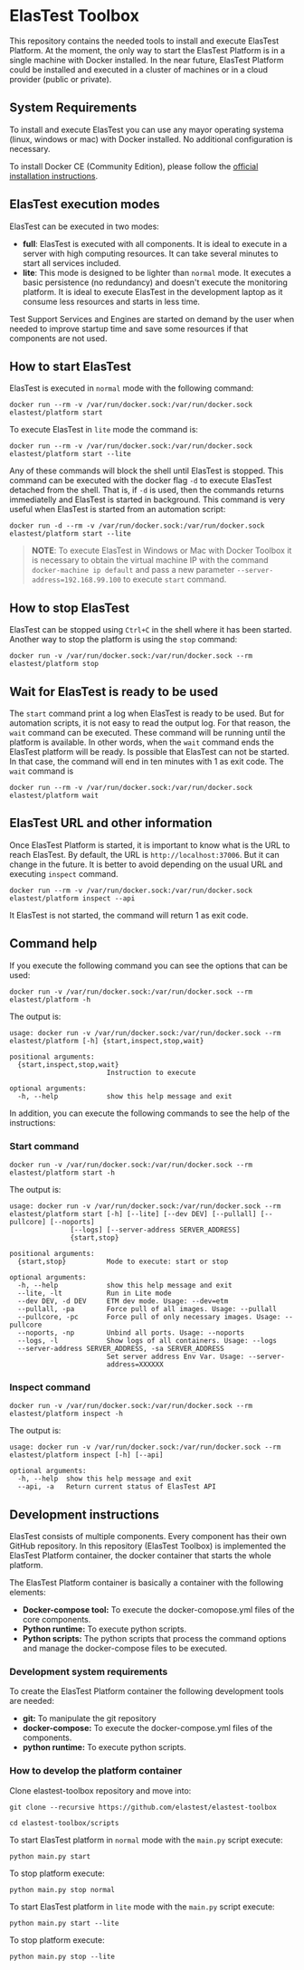 # ElasTest Toolbox

This repository contains the needed tools to install and execute ElasTest Platform. At the moment, the only way to start the ElasTest Platform is in a single machine with Docker installed. In the near future, ElasTest Platform could be installed and executed in a cluster of machines or in a cloud provider (public or private).

## System Requirements

To install and execute ElasTest you can use any mayor operating systema (linux, windows or mac) with Docker installed. No additional configuration is necessary.

To install Docker CE (Community Edition), please follow the [official installation instructions](https://docs.docker.com/engine/installation/).

## ElasTest execution modes

ElasTest can be executed in two modes:
* **full**: ElasTest is executed with all components. It is ideal to execute in a server with high computing resources. It can take several minutes to start all services included.
* **lite**: This mode is designed to be lighter than `normal` mode. It executes a basic persistence (no redundancy) and doesn't execute the monitoring platform. It is ideal to execute ElasTest in the development laptop as it consume less resources and starts in less time.

Test Support Services and Engines are started on demand by the user when needed to improve startup time and save some resources if that components are not used.

## How to start ElasTest

ElasTest is executed in `normal` mode with the following command:
```
docker run --rm -v /var/run/docker.sock:/var/run/docker.sock elastest/platform start
```

To execute ElasTest in `lite` mode the command is: 
```
docker run --rm -v /var/run/docker.sock:/var/run/docker.sock elastest/platform start --lite
```

Any of these commands will block the shell until ElasTest is stopped. This command can be executed with the docker flag `-d` to execute ElasTest detached from the shell. That is, if `-d` is used, then the commands returns immediatelly and ElasTest is started in background. This command is very useful when ElasTest is started from an automation script:
```
docker run -d --rm -v /var/run/docker.sock:/var/run/docker.sock elastest/platform start --lite
```
> **NOTE**: To execute ElasTest in Windows or Mac with Docker Toolbox it is necessary to obtain the virtual machine IP with the command `docker-machine ip default` and pass a new parameter  `--server-address=192.168.99.100` to execute `start` command.

## How to stop ElasTest

ElasTest can be stopped using `Ctrl+C` in the shell where it has been started. Another way to stop the platform is using the `stop` command:
```
docker run -v /var/run/docker.sock:/var/run/docker.sock --rm elastest/platform stop
```

## Wait for ElasTest is ready to be used

The `start` command print a log when ElasTest is ready to be used. But for automation scripts, it is not easy to read the output log. For that reason, the `wait` command can be executed. These command will be running until the platform is available. In other words, when the `wait` command ends the ElasTest platform will be ready. Is possible that ElasTest can not be started. In that case, the command will end in ten minutes with 1 as exit code.
The `wait` command is
```
docker run --rm -v /var/run/docker.sock:/var/run/docker.sock elastest/platform wait
```

## ElasTest URL and other information

Once ElasTest Platform is started, it is important to know what is the URL to reach ElasTest. By default, the URL is `http://localhost:37006`. But it can change in the future. It is better to avoid depending on the usual URL and executing `inspect` command. 

```
docker run --rm -v /var/run/docker.sock:/var/run/docker.sock elastest/platform inspect --api
```
It ElasTest is not started, the command will return 1 as exit code.


## Command help

If you execute the following command you can see the options that can be used:

```
docker run -v /var/run/docker.sock:/var/run/docker.sock --rm elastest/platform -h
```

The output is:

```
usage: docker run -v /var/run/docker.sock:/var/run/docker.sock --rm elastest/platform [-h] {start,inspect,stop,wait}

positional arguments:
  {start,inspect,stop,wait}
                        Instruction to execute

optional arguments:
  -h, --help            show this help message and exit

```

In addition, you can execute the following commands to see the help of the instructions:

### Start command

```
docker run -v /var/run/docker.sock:/var/run/docker.sock --rm elastest/platform start -h
```

The output is:

```
usage: docker run -v /var/run/docker.sock:/var/run/docker.sock --rm elastest/platform start [-h] [--lite] [--dev DEV] [--pullall] [--pullcore] [--noports]
               [--logs] [--server-address SERVER_ADDRESS]
               {start,stop}

positional arguments:
  {start,stop}          Mode to execute: start or stop

optional arguments:
  -h, --help            show this help message and exit
  --lite, -lt           Run in Lite mode
  --dev DEV, -d DEV     ETM dev mode. Usage: --dev=etm
  --pullall, -pa        Force pull of all images. Usage: --pullall
  --pullcore, -pc       Force pull of only necessary images. Usage: --pullcore
  --noports, -np        Unbind all ports. Usage: --noports
  --logs, -l            Show logs of all containers. Usage: --logs
  --server-address SERVER_ADDRESS, -sa SERVER_ADDRESS
                        Set server address Env Var. Usage: --server-
                        address=XXXXXX
```

### Inspect command

```
docker run -v /var/run/docker.sock:/var/run/docker.sock --rm elastest/platform inspect -h
```

The output is:

```
usage: docker run -v /var/run/docker.sock:/var/run/docker.sock --rm elastest/platform inspect [-h] [--api]

optional arguments:
  -h, --help  show this help message and exit
  --api, -a   Return current status of ElasTest API
```

## Development instructions

ElasTest consists of multiple components. Every component has their own GitHub repository. In this repository (ElasTest Toolbox) is implemented the ElasTest Platform container, the docker container that starts the whole platform. 

The ElasTest Platform container is basically a container with the following elements:
* **Docker-compose tool:** To execute the docker-comopose.yml files of the core components.
* **Python runtime:** To execute python scripts.
* **Python scripts:** The python scripts that process the command options and manage the docker-compose files to be executed.

### Development system requirements

To create the ElasTest Platform container the following development tools are needed:
* **git:** To manipulate the git repository
* **docker-compose:** To execute the docker-compose.yml files of the components. 
* **python runtime:** To execute python scripts.

### How to develop the platform container

Clone elastest-toolbox repository and move into:
```
git clone --recursive https://github.com/elastest/elastest-toolbox
```
```
cd elastest-toolbox/scripts
```
To start ElasTest platform in `normal` mode with the `main.py` script execute:

```
python main.py start
```

To stop platform execute:
```
python main.py stop normal
```

To start ElasTest platform in `lite` mode with the `main.py` script execute:

```
python main.py start --lite
```
To stop platform execute:
```
python main.py stop --lite
```
